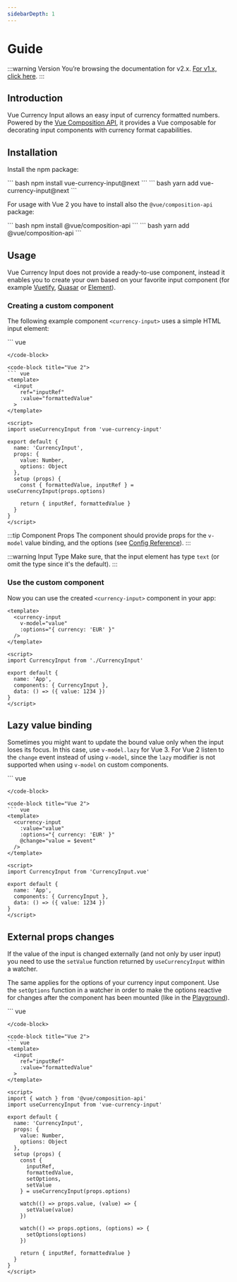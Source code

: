 ```yaml
---
sidebarDepth: 1
---
```

# Guide

:::warning Version
You’re browsing the documentation for v2.x. [For v1.x, click here](https://vue-currency-input-v1.netlify.app/).
:::

## Introduction
Vue Currency Input allows an easy input of currency formatted numbers. Powered by the [Vue Composition API](https://v3.vuejs.org/guide/composition-api-introduction.html), it provides a Vue composable for decorating input components with currency format capabilities.

## Installation
Install the npm package:

<code-group>
<code-block title="npm">
``` bash
npm install vue-currency-input@next 
```
</code-block>

<code-block title="yarn">
``` bash
yarn add vue-currency-input@next 
```
</code-block>
</code-group>

For usage with Vue 2 you have to install also the `@vue/composition-api` package:

<code-group>
<code-block title="npm">
``` bash
npm install @vue/composition-api
```
</code-block>

<code-block title="yarn">
``` bash
yarn add @vue/composition-api
```
</code-block>
</code-group>

## Usage
Vue Currency Input does not provide a ready-to-use component, instead it enables you to create your own based on your favorite input component (for example [Vuetify](https://vuetifyjs.com/en/components/text-fields/), [Quasar](https://quasar.dev/vue-components/input) or [Element](https://element.eleme.io/#/en-US/component/input)).

### Creating a custom component
The following example component `<currency-input>` uses a simple HTML input element:

<code-group>
<code-block title="Vue 3">
``` vue
<template>
  <input 
    ref="inputRef" 
    :value="formattedValue"
  >
</template>

<script>
import useCurrencyInput from 'vue-currency-input'

export default {
  name: 'CurrencyInput',
  props: {
    modelValue: Number,
    options: Object
  },
  setup (props) {
    const { formattedValue, inputRef } = useCurrencyInput(props.options)

    return { inputRef, formattedValue }
  }
}
</script>
```
</code-block>

<code-block title="Vue 2">
``` vue
<template>
  <input 
    ref="inputRef" 
    :value="formattedValue"
  >
</template>

<script>
import useCurrencyInput from 'vue-currency-input'

export default {
  name: 'CurrencyInput',
  props: {
    value: Number,
    options: Object
  },
  setup (props) {
    const { formattedValue, inputRef } = useCurrencyInput(props.options)
    
    return { inputRef, formattedValue }
  }
}
</script>
```
</code-block>
</code-group>

:::tip Component Props
The component should provide props for the `v-model` value binding, and the options (see [Config Reference](/config/)).
:::

:::warning Input Type
Make sure, that the input element has type `text` (or omit the type since it's the default).
:::

### Use the custom component
Now you can use the created `<currency-input>` component in your app:
``` vue
<template>
  <currency-input 
    v-model="value" 
    :options="{ currency: 'EUR' }"
  />
</template>

<script>
import CurrencyInput from './CurrencyInput'

export default {
  name: 'App',
  components: { CurrencyInput },
  data: () => ({ value: 1234 })
}
</script> 
```

## Lazy value binding
Sometimes you might want to update the bound value only when the input loses its focus. In this case, use `v-model.lazy` for Vue 3. For Vue 2 listen to the `change` event instead of using `v-model`, since the `lazy` modifier is not supported when using `v-model` on custom components.

<code-group>
<code-block title="Vue 3">
``` vue
<template>
  <currency-input 
    v-model.lazy="value" 
    :options="{ currency: 'EUR' }"
  />
</template>

<script>
import CurrencyInput from './CurrencyInput'

export default {
  name: 'App',
  components: { CurrencyInput },
  data: () => ({ value: 1234 })
}
</script> 
```
</code-block>

<code-block title="Vue 2">
``` vue
<template>
  <currency-input 
    :value="value" 
    :options="{ currency: 'EUR' }" 
    @change="value = $event"
  />
</template>

<script>
import CurrencyInput from 'CurrencyInput.vue'

export default {
  name: 'App',
  components: { CurrencyInput },
  data: () => ({ value: 1234 })
}
</script> 
```
</code-block>
</code-group>

## External props changes
If the value of the input is changed externally (and not only by user input) you need to use the `setValue` function returned by `useCurrencyInput` within a watcher.

The same applies for the options of your currency input component. Use the `setOptions` function in a watcher in order to make the options reactive for changes after the component has been mounted (like in the [Playground](/playground/)).

<code-group>
<code-block title="Vue 3">
``` vue
<template>
  <input 
    ref="inputRef" 
    :value="formattedValue"
  >
</template>

<script>
import { watch } from 'vue'
import useCurrencyInput from 'vue-currency-input'

export default {
  name: 'CurrencyInput',
  props: {
    modelValue: Number,
    options: Object
  },
  setup (props) {
    const {
      inputRef,
      formattedValue,
      setOptions,
      setValue
    } = useCurrencyInput(props.options)

    watch(() => props.modelValue, (value) => {
      setValue(value)
    })

    watch(() => props.options, (options) => {
      setOptions(options)
    })

    return { inputRef, formattedValue }
  }
}
</script>
```
</code-block>

<code-block title="Vue 2">
``` vue
<template>
  <input 
    ref="inputRef" 
    :value="formattedValue"
  >
</template>

<script>
import { watch } from '@vue/composition-api'
import useCurrencyInput from 'vue-currency-input'

export default {
  name: 'CurrencyInput',
  props: {
    value: Number,
    options: Object
  },
  setup (props) {
    const {
      inputRef,
      formattedValue,
      setOptions,
      setValue
    } = useCurrencyInput(props.options)

    watch(() => props.value, (value) => {
      setValue(value)
    })

    watch(() => props.options, (options) => {
      setOptions(options)
    })

    return { inputRef, formattedValue }
  }
}
</script>
```
</code-block>
</code-group>
